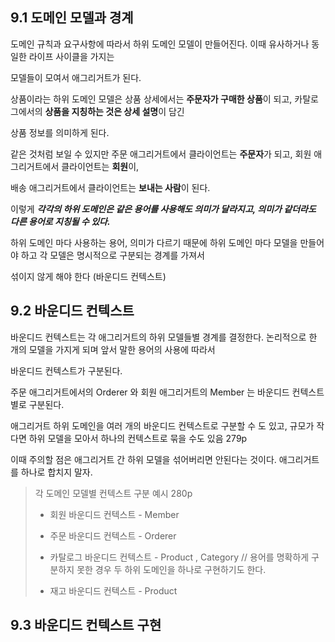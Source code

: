 ## 9.1 도메인 모델과 경계

도메인 규칙과 요구사항에 따라서 하위 도메인 모델이 만들어진다. 이때 유사하거나 동일한 라이프 사이클을 가지는 

모델들이 모여서 애그리거트가 된다.

상품이라는 하위 도메인 모델은 상품 상세에서는 **주문자가 구매한 상품**이 되고, 카탈로그에서의 **상품을 지칭하는 것은 상세 설명**이 담긴 

상품 정보를 의미하게 된다.

같은 것처럼 보일 수 있지만 주문 애그리거트에서 클라이언트는 **주문자**가 되고, 회원 애그리거트에서 클라이언트는 **회원**이, 

배송 애그리거트에서 클라이언트는 **보내는 사람**이 된다.

이렇게 ***각각의 하위 도메인은 같은 용어를 사용해도 의미가 달라지고, 의미가 같더라도 다른 용어로 지칭될 수 있다.***

하위 도메인 마다 사용하는 용어, 의미가 다르기 때문에 하위 도메인 마다 모델을 만들어야 하고 각 모델은 명시적으로 구분되는 경계를 가져서

섞이지 않게 해야 한다 (바운디드 컨텍스트)

## 9.2 바운디드 컨텍스트

바운디드 컨텍스트는 각 애그리거트의 하위 모델들별 경계를 결정한다. 논리적으로 한 개의 모델을 가지게 되며 앞서 말한 용어의 사용에 따라서

바운디드 컨텍스트가 구분된다.

주문 애그리거트에서의 Orderer 와 회원 애그리거트의 Member 는 바운디드 컨텍스트별로 구분된다.

애그리거트 하위 도메인을 여러 개의 바운디드 컨텍스트로 구분할 수 도 있고, 규모가 작다면 하위 모델을 모아서 하나의 컨텍스트로 묶을 수도 있음 279p

이때 주의할 점은 애그리거트 간 하위 모델을 섞어버리면 안된다는 것이다. 애그리거트를 하나로 합치지 말자.

> 각 도메인 모델별 컨텍스트 구분 예시 280p
>
>* 회원 바운디드 컨텍스트 - Member<root>
>
>* 주문 바운디드 컨텍스트 - Orderer<value>  
>  
>* 카탈로그 바운디드 컨텍스트 - Product<root> , Category<root> // 용어를 명확하게 구분하지 못한 경우 두 하위 도메인을 하나로 구현하기도 한다.
>  
>* 재고 바운디드 컨텍스트 - Product<root>

  ## 9.3 바운디드 컨텍스트 구현
